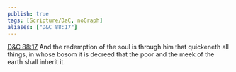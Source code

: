 ```yaml
---
publish: true
tags: [Scripture/DaC, noGraph]
aliases: ["D&C 88:17"]
---
```

[D&C 88:17](https://churchofjesuschrist.org/study/scriptures/dc-testament/dc/88?lang=eng&id=p17#p17) And the redemption of the soul is through him that quickeneth all things, in whose bosom it is decreed that the poor and the meek of the earth shall inherit it.
